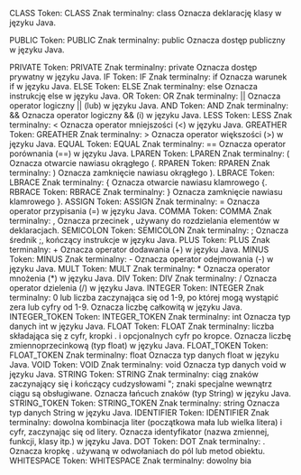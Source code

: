 CLASS
Token: CLASS
Znak terminalny: class
Oznacza deklarację klasy w języku Java.

PUBLIC
Token: PUBLIC
Znak terminalny: public
Oznacza dostęp publiczny w języku Java.

PRIVATE
Token: PRIVATE
Znak terminalny: private
Oznacza dostęp prywatny w języku Java.
IF
Token: IF
Znak terminalny: if
Oznacza warunek if w języku Java.
ELSE
Token: ELSE
Znak terminalny: else
Oznacza instrukcję else w języku Java.
OR
Token: OR
Znak terminalny: ||
Oznacza operator logiczny || (lub) w języku Java.
AND
Token: AND
Znak terminalny: &&
Oznacza operator logiczny && (i) w języku Java.
LESS
Token: LESS
Znak terminalny: <
Oznacza operator mniejszości (<) w języku Java.
GREATHER
Token: GREATHER
Znak terminalny: >
Oznacza operator większości (>) w języku Java.
EQUAL
Token: EQUAL
Znak terminalny: ==
Oznacza operator porównania (==) w języku Java.
LPAREN
Token: LPAREN
Znak terminalny: (
Oznacza otwarcie nawiasu okrągłego (.
RPAREN
Token: RPAREN
Znak terminalny: )
Oznacza zamknięcie nawiasu okrągłego ).
LBRACE
Token: LBRACE
Znak terminalny: {
Oznacza otwarcie nawiasu klamrowego {.
RBRACE
Token: RBRACE
Znak terminalny: }
Oznacza zamknięcie nawiasu klamrowego }.
ASSIGN
Token: ASSIGN
Znak terminalny: =
Oznacza operator przypisania (=) w języku Java.
COMMA
Token: COMMA
Znak terminalny: ,
Oznacza przecinek , używany do rozdzielania elementów w deklaracjach.
SEMICOLON
Token: SEMICOLON
Znak terminalny: ;
Oznacza średnik ;, kończący instrukcje w języku Java.
PLUS
Token: PLUS
Znak terminalny: +
Oznacza operator dodawania (+) w języku Java.
MINUS
Token: MINUS
Znak terminalny: -
Oznacza operator odejmowania (-) w języku Java.
MULT
Token: MULT
Znak terminalny: *
Oznacza operator mnożenia (*) w języku Java.
DIV
Token: DIV
Znak terminalny: /
Oznacza operator dzielenia (/) w języku Java.
INTEGER
Token: INTEGER
Znak terminalny: 0 lub liczba zaczynająca się od 1-9, po której mogą wystąpić zera lub cyfry od 1-9.
Oznacza liczbę całkowitą w języku Java.
INTEGER_TOKEN
Token: INTEGER_TOKEN
Znak terminalny: int
Oznacza typ danych int w języku Java.
FLOAT
Token: FLOAT
Znak terminalny: liczba składająca się z cyfr, kropki . i opcjonalnych cyfr po kropce.
Oznacza liczbę zmiennoprzecinkową (typ float) w języku Java.
FLOAT_TOKEN
Token: FLOAT_TOKEN
Znak terminalny: float
Oznacza typ danych float w języku Java.
VOID
Token: VOID
Znak terminalny: void
Oznacza typ danych void w języku Java.
STRING
Token: STRING
Znak terminalny: ciąg znaków zaczynający się i kończący cudzysłowami "; znaki specjalne wewnątrz ciągu są obsługiwane.
Oznacza łańcuch znaków (typ String) w języku Java.
STRING_TOKEN
Token: STRING_TOKEN
Znak terminalny: string
Oznacza typ danych String w języku Java.
IDENTIFIER
Token: IDENTIFIER
Znak terminalny: dowolna kombinacja liter (początkowa mała lub wielka litera) i cyfr, zaczynając się od litery.
Oznacza identyfikator (nazwa zmiennej, funkcji, klasy itp.) w języku Java.
DOT
Token: DOT
Znak terminalny: .
Oznacza kropkę . używaną w odwołaniach do pól lub metod obiektu.
WHITESPACE
Token: WHITESPACE
Znak terminalny: dowolny bia
